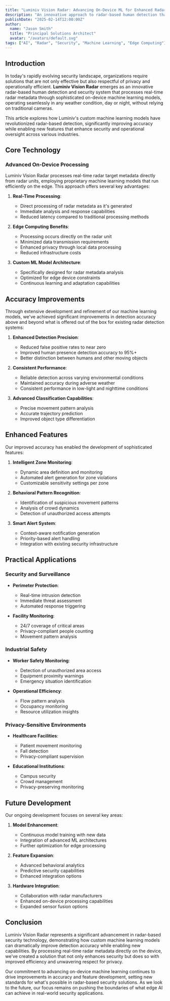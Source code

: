 ```yaml
---
title: "Luminiv Vision Radar: Advancing On-Device ML for Enhanced Radar Detection"
description: "An innovative approach to radar-based human detection that leverages custom machine learning models to process real-time radar metadata, delivering superior accuracy and privacy-conscious security solutions."
publishDate: "2025-02-14T12:00:00Z"
author:
  name: "Jason Smith"
  title: "Principal Solutions Architect"
  avatar: "/avatars/default.svg"
tags: ["AI", "Radar", "Security", "Machine Learning", "Edge Computing"]
---
```


## Introduction

In today's rapidly evolving security landscape, organizations require solutions that are not only effective but also respectful of privacy and operationally efficient. **Luminiv Vision Radar** emerges as an innovative radar-based human detection and security system that processes real-time radar metadata through sophisticated on-device machine learning models, operating seamlessly in any weather condition, day or night, without relying on traditional cameras.

This article explores how Luminiv's custom machine learning models have revolutionized radar-based detection, significantly improving accuracy while enabling new features that enhance security and operational oversight across various industries.

## Core Technology

### Advanced On-Device Processing

Luminiv Vision Radar processes real-time radar target metadata directly from radar units, employing proprietary machine learning models that run efficiently on the edge. This approach offers several key advantages:

1. **Real-Time Processing**:
   * Direct processing of radar metadata as it's generated
   * Immediate analysis and response capabilities
   * Reduced latency compared to traditional processing methods

2. **Edge Computing Benefits**:
   * Processing occurs directly on the radar unit
   * Minimized data transmission requirements
   * Enhanced privacy through local data processing
   * Reduced infrastructure costs

3. **Custom ML Model Architecture**:
   * Specifically designed for radar metadata analysis
   * Optimized for edge device constraints
   * Continuous learning and adaptation capabilities

## Accuracy Improvements

Through extensive development and refinement of our machine learning models, we've achieved significant improvements in detection accuracy above and beyond what is offered out of the box for existing radar detection systems:

1. **Enhanced Detection Precision**:
   * Reduced false positive rates to near zero
   * Improved human presence detection accuracy to 95%+
   * Better distinction between humans and other moving objects

2. **Consistent Performance**:
   * Reliable detection across varying environmental conditions
   * Maintained accuracy during adverse weather
   * Consistent performance in low-light and nighttime conditions

3. **Advanced Classification Capabilities**:
   * Precise movement pattern analysis
   * Accurate trajectory prediction
   * Improved object type differentiation

## Enhanced Features

Our improved accuracy has enabled the development of sophisticated features:

1. **Intelligent Zone Monitoring**:
   * Dynamic area definition and monitoring
   * Automated alert generation for zone violations
   * Customizable sensitivity settings per zone

2. **Behavioral Pattern Recognition**:
   * Identification of suspicious movement patterns
   * Analysis of crowd dynamics
   * Detection of unauthorized access attempts

3. **Smart Alert System**:
   * Context-aware notification generation
   * Priority-based alert handling
   * Integration with existing security infrastructure

## Practical Applications

### Security and Surveillance

* **Perimeter Protection**:
  * Real-time intrusion detection
  * Immediate threat assessment
  * Automated response triggering

* **Facility Monitoring**:
  * 24/7 coverage of critical areas
  * Privacy-compliant people counting
  * Movement pattern analysis

### Industrial Safety

* **Worker Safety Monitoring**:
  * Detection of unauthorized area access
  * Equipment proximity warnings
  * Emergency situation identification

* **Operational Efficiency**:
  * Flow pattern analysis
  * Occupancy monitoring
  * Resource utilization insights

### Privacy-Sensitive Environments

* **Healthcare Facilities**:
  * Patient movement monitoring
  * Fall detection
  * Privacy-compliant supervision

* **Educational Institutions**:
  * Campus security
  * Crowd management
  * Privacy-preserving monitoring

## Future Development

Our ongoing development focuses on several key areas:

1. **Model Enhancement**:
   * Continuous model training with new data
   * Integration of advanced ML architectures
   * Further optimization for edge processing

2. **Feature Expansion**:
   * Advanced behavioral analytics
   * Predictive security capabilities
   * Enhanced integration options

3. **Hardware Integration**:
   * Collaboration with radar manufacturers
   * Enhanced on-device processing capabilities
   * Expanded sensor fusion options

## Conclusion

Luminiv Vision Radar represents a significant advancement in radar-based security technology, demonstrating how custom machine learning models can dramatically improve detection accuracy while enabling new capabilities. By processing real-time radar metadata directly on the device, we've created a solution that not only enhances security but does so with improved efficiency and unwavering respect for privacy.

Our commitment to advancing on-device machine learning continues to drive improvements in accuracy and feature development, setting new standards for what's possible in radar-based security solutions. As we look to the future, our focus remains on pushing the boundaries of what edge AI can achieve in real-world security applications.
